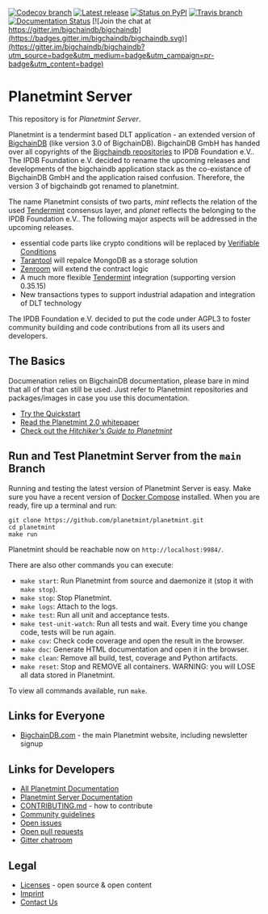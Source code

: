 <!---
Copyright © 2022 Interplanetary Database Association e.V.,
BigchainDB and IPDB software contributors.
SPDX-License-Identifier: (AGPL-3.0-or-later AND CC-BY-4.0)
Code is AGPL-3.0-or-later and docs are CC-BY-4.0
--->

<!--- There is no shield to get the latest version
(including pre-release versions) from PyPI,
so show the latest GitHub release instead.
--->

[![Codecov branch](https://img.shields.io/codecov/c/github/bigchaindb/bigchaindb/master.svg)](https://codecov.io/github/bigchaindb/bigchaindb?branch=master)
[![Latest release](https://img.shields.io/github/release/bigchaindb/bigchaindb/all.svg)](https://github.com/bigchaindb/bigchaindb/releases)
[![Status on PyPI](https://img.shields.io/pypi/status/bigchaindb.svg)](https://pypi.org/project/Planetmint/)
[![Travis branch](https://img.shields.io/travis/bigchaindb/bigchaindb/master.svg)](https://travis-ci.com/bigchaindb/bigchaindb)
[![Documentation Status](https://readthedocs.org/projects/bigchaindb-server/badge/?version=latest)](https://docs.bigchaindb.com/projects/server/en/latest/)
[![Join the chat at https://gitter.im/bigchaindb/bigchaindb](https://badges.gitter.im/bigchaindb/bigchaindb.svg)](https://gitter.im/bigchaindb/bigchaindb?utm_source=badge&utm_medium=badge&utm_campaign=pr-badge&utm_content=badge)

# Planetmint Server

This repository is for _Planetmint Server_.

Planetmint is a tendermint based DLT application - an extended version of [BigchainDB](https://github.com/bigchaindb) (like version 3.0 of BigchainDB). 
BigchainDB GmbH has handed over all copyrights of the [Bigchaindb repositories](https://github.com/bigchaindb) to IPDB Foundation e.V..
The IPDB Foundation e.V. decided to rename the upcoming releases and developments of the bigchaindb application stack as the co-existance of BigchainDB GmbH and the application raised confusion.
Therefore, the version 3 of bigchaindb got renamed to planetmint.

The name Planetmint consists of two parts, _mint_ reflects the relation of the used [Tendermint](https://tendermint.com/) consensus layer, and _planet_ reflects the belonging to the IPDB Foundation e.V..
The following major aspects will be addressed in the upcoming releases.
* essential code parts like crypto conditions will be replaced by [Verifiable Conditions](https://w3c-ccg.github.io/verifiable-conditions/#:~:text=A%20verifiable%20condition%20type%20MUST,object%20property%20for%20that%20condition.&text=The%20Delegated%20fulfillment%20condition%20MUST,an%20array%20of%20DID%20URLs.)
* [Tarantool](https://www.tarantool.io/en/) will repalce MongoDB as a storage solution 
* [Zenroom](https://zenroom.org/) will extend the contract logic 
* A much more flexible [Tendermint](https://tendermint.com/) integration (supporting version 0.35.15)
* New transactions types to support industrial adapation and integration of DLT technology

The IPDB Foundation e.V. decided to put the code under AGPL3 to foster community building and code contributions from all its users and developers.

## The Basics

Documenation relies on BigchainDB documentation, please bare in mind that all of that can still be used. Just refer to Planetmint repositories and packages/images in case you use this documentation. 
* [Try the Quickstart](https://docs.bigchaindb.com/projects/server/en/latest/quickstart.html)
* [Read the Planetmint 2.0 whitepaper](https://www.bigchaindb.com/whitepaper/)
* [Check out the _Hitchiker's Guide to Planetmint_](https://www.bigchaindb.com/developers/guide/)

## Run and Test Planetmint Server from the `main` Branch

Running and testing the latest version of Planetmint Server is easy. Make sure you have a recent version of [Docker Compose](https://docs.docker.com/compose/install/) installed. When you are ready, fire up a terminal and run:

```text
git clone https://github.com/planetmint/planetmint.git
cd planetmint
make run
```

Planetmint should be reachable now on `http://localhost:9984/`.

There are also other commands you can execute:

* `make start`: Run Planetmint from source and daemonize it (stop it with `make stop`).
* `make stop`: Stop Planetmint.
* `make logs`: Attach to the logs.
* `make test`: Run all unit and acceptance tests.
* `make test-unit-watch`: Run all tests and wait. Every time you change code, tests will be run again.
* `make cov`: Check code coverage and open the result in the browser.
* `make doc`: Generate HTML documentation and open it in the browser.
* `make clean`: Remove all build, test, coverage and Python artifacts.
* `make reset`: Stop and REMOVE all containers. WARNING: you will LOSE all data stored in Planetmint.

To view all commands available, run `make`.

## Links for Everyone

* [BigchainDB.com](https://www.bigchaindb.com/) - the main Planetmint website, including newsletter signup
<!--
* [Roadmap](https://github.com/planetmint/org/blob/master/ROADMAP.md)
* [Blog](https://medium.com/the-bigchaindb-blog)
* [Twitter](https://twitter.com/Planetmint)
-->

## Links for Developers

* [All Planetmint Documentation](https://docs.bigchaindb.com/en/latest/)
* [Planetmint Server Documentation](https://docs.bigchaindb.com/projects/server/en/latest/index.html)
* [CONTRIBUTING.md](.github/CONTRIBUTING.md) - how to contribute
* [Community guidelines](CODE_OF_CONDUCT.md)
* [Open issues](https://github.com/planetmint/planetmint/issues)
* [Open pull requests](https://github.com/planetmint/planetmint/pulls)
* [Gitter chatroom](https://gitter.im/planetmint/community)

## Legal

* [Licenses](LICENSES.md) - open source & open content
* [Imprint](https://ipdb.io/imprint/)
* [Contact Us](https://ipdb.io/)

